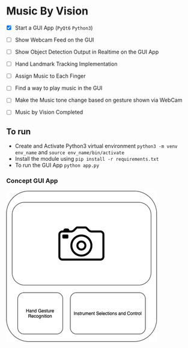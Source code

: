 # Music By Vision

- [X] Start a GUI App (`PyQt6` `Python3`)
- [ ] Show Webcam Feed on the GUI
- [ ] Show Object Detection Output in Realtime on the GUI App
- [ ] Hand Landmark Tracking Implementation
- [ ] Assign Music to Each Finger
- [ ] Find a way to play music in the GUI
- [ ] Make the Music tone change based on gesture shown via WebCam
- [ ] Music by Vision Completed




## To run
- Create and Activate Python3 virtual environment `python3 -m venv env_name` and `source env_name/bin/activate`
- Install the module using `pip install -r requirements.txt`
- To run the GUI App `python app.py`



### Concept GUI App

![Concept GUI App](./output/concept_gui_app.png)
